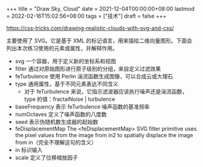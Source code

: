 +++
title = "Draw Sky, Cloud"
date = 2021-12-04T00:00:00+08:00
lastmod = 2022-02-16T15:02:56+08:00
tags = ["技术"]
draft = false
+++

<https://css-tricks.com/drawing-realistic-clouds-with-svg-and-css/>

主要使用了 SVG。它是基于 XML 的标记语言，用来描绘二维向量图形。下面会列出本次练习使用的元素或属性，并解释作用。

- svg 一个容器，用于定义新的坐标系和视图
- filter 通过对原始图形进行原子级别的分组，来自定义过滤效果
- feTurbulence 使用 Perlin 湍流函数生成图像，可以合成云或大理石
- type 通用属性，基于不同元素表达不同含义
  - 对于 feTurbulence 来说，它指示滤波器应该执行噪声还是湍流函数，type 的值：fractalNoise | turbulence
- baseFrequency 表示 feTurbulence 噪声函数的基准频率
- numOctaves 定义了噪声函数的八度数
- seed 表示伪随机数生成器的起始数
- feDisplacementMap The &lt;feDisplacementMap&gt; SVG filter primitive uses the pixel values from the image from in2 to spatially displace the image from in（完全不理解这句的含义）
- in 标识输入
- scale 定义了位移缩放因子
